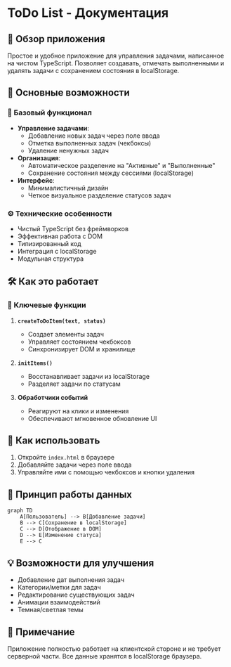 # ToDo List - Документация

## 📌 Обзор приложения

Простое и удобное приложение для управления задачами, написанное на чистом TypeScript. Позволяет создавать, отмечать выполненными и удалять задачи с сохранением состояния в localStorage.

## 🌟 Основные возможности

### 🎯 Базовый функционал

- **Управление задачами**:
  - Добавление новых задач через поле ввода
  - Отметка выполненных задач (чекбоксы)
  - Удаление ненужных задач
- **Организация**:
  - Автоматическое разделение на "Активные" и "Выполненные"
  - Сохранение состояния между сессиями (localStorage)
- **Интерфейс**:
  - Минималистичный дизайн
  - Четкое визуальное разделение статусов задач

### ⚙️ Технические особенности

- Чистый TypeScript без фреймворков
- Эффективная работа с DOM
- Типизированный код
- Интеграция с localStorage
- Модульная структура

## 🛠️ Как это работает

### 🔧 Ключевые функции

1. **`createToDoItem(text, status)`**

   - Создает элементы задач
   - Управляет состоянием чекбоксов
   - Синхронизирует DOM и хранилище

2. **`initItems()`**

   - Восстанавливает задачи из localStorage
   - Разделяет задачи по статусам

3. **Обработчики событий**
   - Реагируют на клики и изменения
   - Обеспечивают мгновенное обновление UI

## 🚀 Как использовать

1. Откройте `index.html` в браузере
2. Добавляйте задачи через поле ввода
3. Управляйте ими с помощью чекбоксов и кнопки удаления

## 🔄 Принцип работы данных

```mermaid
graph TD
    A[Пользователь] --> B[Добавление задачи]
    B --> C[Сохранение в localStorage]
    C --> D[Отображение в DOM]
    D --> E[Изменение статуса]
    E --> C
```

## 💡 Возможности для улучшения

- Добавление дат выполнения задач
- Категории/метки для задач
- Редактирование существующих задач
- Анимации взаимодействий
- Темная/светлая темы

## 📝 Примечание

Приложение полностью работает на клиентской стороне и не требует серверной части. Все данные хранятся в localStorage браузера.
